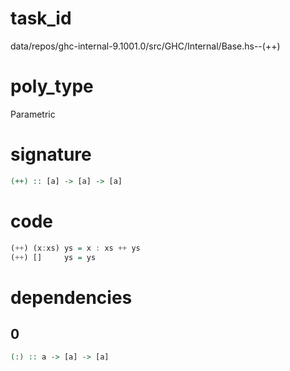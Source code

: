 
# task_id
data/repos/ghc-internal-9.1001.0/src/GHC/Internal/Base.hs--(++)

# poly_type
Parametric

# signature
```haskell
(++) :: [a] -> [a] -> [a]
```   

# code
```haskell
(++) (x:xs) ys = x : xs ++ ys
(++) []     ys = ys
```

# dependencies
## 0
```haskell
(:) :: a -> [a] -> [a]
```

